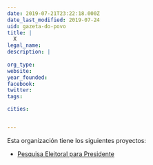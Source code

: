 ```yaml
---
date: 2019-07-21T23:22:18.000Z
date_last_modified: 2019-07-24
uid: gazeta-do-povo
title: |
  X
legal_name: 
description: |
  
org_type: 
website: 
year_founded: 
facebook: 
twitter: 
tags:

cities: 


---
```


Esta organización tiene los siguientes proyectos:

- [Pesquisa Eleitoral para Presidente](/proyectos/pesquisas-eleitorais)
